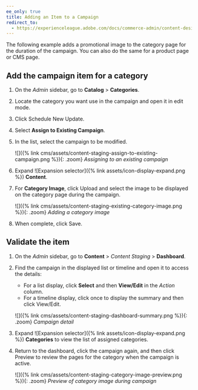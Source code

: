 ```yaml
---
ee_only: true
title: Adding an Item to a Campaign
redirect_to:
  - https://experienceleague.adobe.com/docs/commerce-admin/content-design/staging/content-staging-add-item.html
---
```


The following example adds a promotional image to the category page for the duration of the campaign. You can also do the same for a product page or CMS page.

## Add the campaign item for a category

1. On the _Admin_ sidebar, go to **Catalog** > **Categories**.

1. Locate the category you want use in the campaign and open it in edit mode.

1. Click <span class="btn">Schedule New Update</span>.

1. Select **Assign to Existing Campaign**.

1. In the list, select the campaign to be modified.

   ![]({% link cms/assets/content-staging-assign-to-existing-campaign.png %}){: .zoom}
   _Assigning to an existing campaign_

1. Expand ![Expansion selector]({% link assets/icon-display-expand.png %}) **Content**.

1. For **Category Image**, click <span class="btn">Upload</span> and select the image to be displayed on the category page during the campaign.

   ![]({% link cms/assets/content-staging-existing-category-image.png %}){: .zoom}
   _Adding a category image_

1. When complete, click <span class="btn">Save</span>.

## Validate the item

1. On the _Admin_ sidebar, go to  **Content** > _Content Staging_ > **Dashboard**.

1. Find the campaign in the displayed list or timeline and open it to access the details:

   - For a list display, click **Select** and then **View/Edit** in the _Action_ column.
   - For a timeline display, click once to display the summary and then click <span class="btn">View/Edit</span>.

   ![]({% link cms/assets/content-staging-dashboard-summary.png %}){: .zoom}
   _Campaign detail_

1. Expand ![Expansion selector]({% link assets/icon-display-expand.png %}) **Categories** to view the list of assigned categories.

1. Return to the dashboard, click the campaign again, and then click <span class="btn">Preview</span> to review the pages for the category when the campaign is active.

   ![]({% link cms/assets/content-staging-category-image-preview.png %}){: .zoom}
   _Preview of category image during campaign_